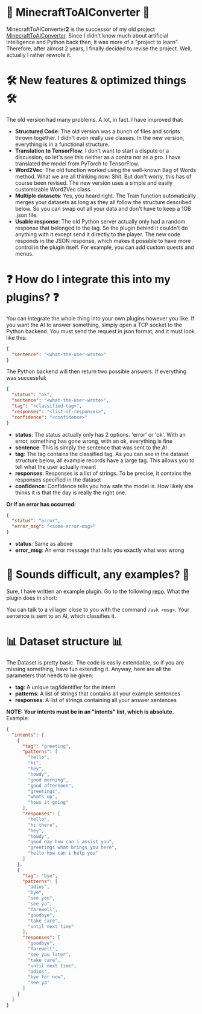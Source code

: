 # 🤖 MinecraftToAIConverter 🤖

MinecraftToAIConverter<strong>2</strong> is the successor of my old
project <a href="https://github.com/Fidode07/MinecrafToAIConverter">MinecraftToAIConverter</a>. Since I didn't know much
about artificial intelligence
and Python back then, it was more of a "project to learn".
Therefore, after almost 2 years, I finally decided to revise the project. Well, actually I rather rewrote it.

# 🛠️ New features &amp; optimized things 🛠️

The old version had many problems. A lot, in fact. I have improved that:

- <strong>Structured Code</strong>: The old version was a bunch of files and scripts thrown together. I didn't even
  really use classes. In the new version, everything is in a functional structure.
- <strong>Translation to TensorFlow</strong>: I don't want to start a dispute or a discussion, so let's see this neither
  as a contra nor as a pro. I have translated the model from PyTorch to TensorFlow.
- <strong>Word2Vec</strong>: The old function worked using the well-known Bag of Words method. What we are all thinking
  now: Shit. But don't worry, this has of course been revised. The new version uses a simple and easily customizable
  Word2Vec class.
- <strong>Multiple datasets</strong>: Yes, you heard right. The Train function automatically merges your datasets as
  long as they all follow the structure described below. So you can swap out all your data and don't have to keep a 1GB
  .json file.
- <strong>Usable response</strong>: The old Python server actually only had a random response that belonged to the tag.
  So the plugin behind it couldn't do anything with it except send it directly to the player. The new code responds in
  the JSON response, which makes it possible to have more control in the plugin itself. For example, you can add custom
  quests and menus.

# ❓ How do I integrate this into my plugins? ❓

You can integrate the whole thing into your own plugins however you like. If you want the AI to answer something, simply
open a TCP socket to the Python backend.
You must send the request in json format, and it must look like this:

```json
{
  "sentence": "<what-the-user-wrote>"
}
```

The Python backend will then return two possible answers. If everything was successful:

```json
{
  "status": "ok",
  "sentence": "<what-the-user-wrote>",
  "tag": "<classified-tag>",
  "responses": "<list-of-responses>",
  "confidence": "<confidence>"
}
```

- <strong>status</strong>: The status actually only has 2 options. 'error' or 'ok'. With an error, something has gone
  wrong, with an ok, everything is fine
- <strong>sentence</strong>: This is simply the sentence that was sent to the AI
- <strong>tag</strong>: The tag contains the classified tag. As you can see in the dataset structure below, all example
  records have a large tag. This allows you to tell what the user actually meant
- <strong>responses</strong>: Responses is a list of strings. To be precise, it contains the responses specified in the
  dataset
- <strong>confidence</strong>: Confidence tells you how safe the model is. How likely she thinks it is that the day is
  really the right one.

<strong>Or if an error has occurred:</strong>

```json
{
  "status": "error",
  "error_msg": "<some-error-msg>"
}
```

- <strong>status</strong>: Same as above
- <strong>error_msg</strong>: An error message that tells you exactly what was wrong

# 🔌 Sounds difficult, any examples? 🔌

Sure, I have written an example plugin. Go to the
following <a href="https://github.com/Fidode07/MinecraftToAIConverter-ExamplePlugin">repo</a>. What the plugin does in
short:

You can talk to a villager close to you with the command ``/ask <msg>``. Your sentence is sent to an AI, which
classifies it.

# 📊 Dataset structure 📊

The Dataset is pretty basic. The code is easily extendable, so if you are missing something, have fun extending it.
Anyway, here are all the parameters that needs to be given:

- <strong>tag</strong>: A unique tag/identifier for the intent
- <strong>patterns</strong>: A list of strings that contains all your example sentences
- <strong>responses</strong>: A list of strings containing all your answer sentences

<strong>NOTE: Your intents must be in an "intents" list, which is absolute.</strong>
Example:

```json
{
  "intents": [
    {
      "tag": "greeting",
      "patterns": [
        "hello",
        "hi",
        "hey",
        "howdy",
        "good morning",
        "good afternoon",
        "greetings",
        "whats up",
        "hows it going"
      ],
      "responses": [
        "hello",
        "hi there",
        "hey",
        "howdy",
        "good day how can i assist you",
        "greetings what brings you here",
        "hello how can i help you"
      ]
    },
    {
      "tag": "bye",
      "patterns": [
        "adios",
        "bye",
        "see you",
        "see ya",
        "farewell",
        "goodbye",
        "take care",
        "until next time"
      ],
      "responses": [
        "goodbye",
        "farewell",
        "see you later",
        "take care",
        "until next time",
        "adios",
        "bye for now",
        "see ya"
      ]
    }
  ]
}
```
